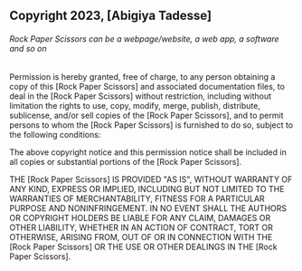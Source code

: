 ## Copyright 2023, [Abigiya Tadesse]
###### Rock Paper Scissors can be a webpage/website, a web app, a software and so on

Permission is hereby granted, free of charge, to any person obtaining a copy of this [Rock Paper Scissors] and associated documentation files, to deal in the [Rock Paper Scissors] without restriction, including without limitation the rights to use, copy, modify, merge, publish, distribute, sublicense, and/or sell copies of the [Rock Paper Scissors], and to permit persons to whom the [Rock Paper Scissors] is furnished to do so, subject to the following conditions:

The above copyright notice and this permission notice shall be included in all copies or substantial portions of the [Rock Paper Scissors].

THE [Rock Paper Scissors] IS PROVIDED "AS IS", WITHOUT WARRANTY OF ANY KIND, EXPRESS OR IMPLIED, INCLUDING BUT NOT LIMITED TO THE WARRANTIES OF MERCHANTABILITY, FITNESS FOR A PARTICULAR PURPOSE AND NONINFRINGEMENT. IN NO EVENT SHALL THE AUTHORS OR COPYRIGHT HOLDERS BE LIABLE FOR ANY CLAIM, DAMAGES OR OTHER LIABILITY, WHETHER IN AN ACTION OF CONTRACT, TORT OR OTHERWISE, ARISING FROM, OUT OF OR IN CONNECTION WITH THE [Rock Paper Scissors] OR THE USE OR OTHER DEALINGS IN THE [Rock Paper Scissors].
